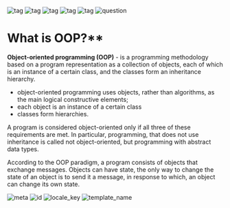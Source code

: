 ![tag](https://img.shields.io/badge/language-java-red.svg)   ![tag](https://img.shields.io/badge/jdk-1.8-blue.svg)     ![tag](https://img.shields.io/badge/level-1-green.svg)     ![tag](https://img.shields.io/badge/topic-OOP-green.svg)      ![tag](https://img.shields.io/badge/locale-en-green.svg)     ![question](https://img.shields.io/badge/-question-grey.svg) 

# What is OOP?**
>
**Object-oriented programming (OOP)** - is a programming methodology based on a program representation
as a collection of objects, each of which is an instance of a certain class, and the classes form an inheritance hierarchy.

- object-oriented programming uses objects, rather than algorithms, as the main logical constructive elements;
- each object is an instance of a certain class
- classes form hierarchies.

A program is considered object-oriented only if all three of these requirements are met. In particular, programming,
that does not use inheritance is called not object-oriented, but programming with abstract data types.

According to the OOP paradigm, a program consists of objects that exchange messages.
Objects can have state, the only way to change the state of an object is to send it a message, in response to which,
an object can change its own state.

![meta](https://img.shields.io/badge/_meta-red.svg)    ![id](https://img.shields.io/badge/_id-123456-red.svg)    ![locale_key](https://img.shields.io/badge/key-22c6bd811392459fa10f14dcf6c2b583-yellow.svg)    ![template_name](https://img.shields.io/badge/simple_question-v.0.1-yellow.svg)
